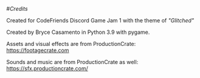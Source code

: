 #*Credits*

Created for CodeFriends Discord Game Jam 1 with the theme of *"Glitched"*


Created by Bryce Casamento in Python 3.9 with pygame.

Assets and visual effects are from ProductionCrate:
https://footagecrate.com

Sounds and music are from ProductionCrate as well:
https://sfx.productioncrate.com/